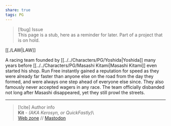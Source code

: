 ```yaml
---  
share: true  
tags: PG  
---  
```

> [!bug] Issue  
> This page is a stub, here as a reminder for later. Part of a project that is on hold.  
  
[[./LAW|LAW]]  
  
A racing team founded by [[../../Characters/PG/Yoshida|Yoshida]] many years before [[../../Characters/PG/Masashi Kitami|Masashi Kitami]] even started his shop. Run Free instantly gained a reputation for speed as they were already far faster than anyone else on the road from the day they formed, and were always one step ahead of everyone else since. They also famously never accepted wagers in any race. The team officially disbanded not long after Masashi disappeared, yet they still prowl the streets.  
  
-----  
> [!cite] Author info  
> **Kit** - *(AKA Kerosyn, or QuickFastly)*\  
> [Web zone](https://kitabe.link) // [Mastodon](https://social.tripulse.net/@kit)